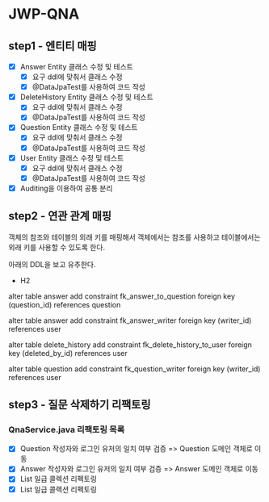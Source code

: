 # JWP-QNA
## step1 - 엔티티 매핑
- [x] Answer Entity 클래스 수정 및 테스트
    - [x] 요구 ddl에 맞춰서 클래스 수정
    - [x] @DataJpaTest를 사용하여 코드 작성
- [x] DeleteHistory Entity 클래스 수정 및 테스트
    - [x] 요구 ddl에 맞춰서 클래스 수정
    - [x] @DataJpaTest를 사용하여 코드 작성
- [x] Question Entity 클래스 수정 및 테스트
    - [x] 요구 ddl에 맞춰서 클래스 수정
    - [x] @DataJpaTest를 사용하여 코드 작성
- [x] User Entity 클래스 수정 및 테스트
    - [x] 요구 ddl에 맞춰서 클래스 수정
    - [x] @DataJpaTest를 사용하여 코드 작성
- [x] Auditing을 이용하여 공통 분리

## step2 - 연관 관계 매핑
객체의 참조와 테이블의 외래 키를 매핑해서 객체에서는 참조를 사용하고 테이블에서는 외래 키를 사용할 수 있도록 한다.

아래의 DDL을 보고 유추한다.
- H2

alter table answer
add constraint fk_answer_to_question
foreign key (question_id)
references question

alter table answer
add constraint fk_answer_writer
foreign key (writer_id)
references user

alter table delete_history
add constraint fk_delete_history_to_user
foreign key (deleted_by_id)
references user

alter table question
add constraint fk_question_writer
foreign key (writer_id)
references user

## step3 - 질문 삭제하기 리팩토링

### QnaService.java 리팩토링 목록
- [x] Question 작성자와 로그인 유저의 일치 여부 검증 => Question 도메인 객체로 이동
- [x] Answer 작성자와 로그인 유저의 일치 여부 검증 => Answer 도메인 객체로 이동
- [x] List<DeleteHistory> 일급 콜렉션 리펙토링
- [x] List<Answer> 일급 콜렉션 리펙토링